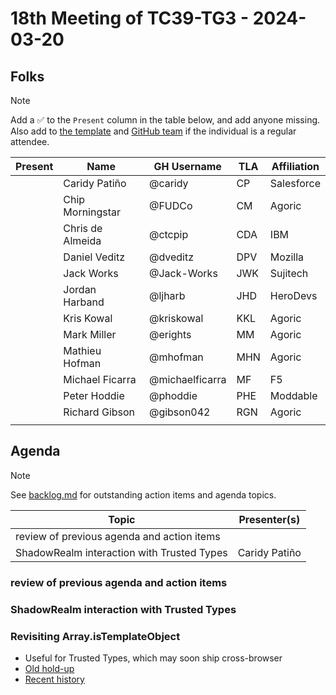 # 18th Meeting of TC39-TG3 - 2024-03-20

## Folks

> [!NOTE]
> Add a ✅ to the `Present` column in the table below, and add anyone missing. Also add to [the template](../template.md) and [GitHub team](https://github.com/orgs/tc39/teams/tg3) if the individual is a regular attendee.

| Present | Name             | GH Username     | TLA | Affiliation |
| ------- | ---------------- | --------------- | --- | ----------- |
|         | Caridy Patiño    | @caridy         | CP  | Salesforce  |
|         | Chip Morningstar | @FUDCo          | CM  | Agoric      |
|         | Chris de Almeida | @ctcpip         | CDA | IBM         |
|         | Daniel Veditz    | @dveditz        | DPV | Mozilla     |
|         | Jack Works       | @Jack-Works     | JWK | Sujitech    |
|         | Jordan Harband   | @ljharb         | JHD | HeroDevs    |
|         | Kris Kowal       | @kriskowal      | KKL | Agoric      |
|         | Mark Miller      | @erights        | MM  | Agoric      |
|         | Mathieu Hofman   | @mhofman        | MHN | Agoric      |
|         | Michael Ficarra  | @michaelficarra | MF  | F5          |
|         | Peter Hoddie     | @phoddie        | PHE | Moddable    |
|         | Richard Gibson   | @gibson042      | RGN | Agoric      |
|         |                  |                 |     |             |

## Agenda

> [!NOTE]
> See [backlog.md](../backlog.md) for outstanding action items and agenda topics.

| Topic                                      | Presenter(s)  |
| ------------------------------------------ | ------------- |
| review of previous agenda and action items |               |
| ShadowRealm interaction with Trusted Types | Caridy Patiño |

### review of previous agenda and action items

### ShadowRealm interaction with Trusted Types

### Revisiting Array.isTemplateObject

- Useful for Trusted Types, which may soon ship cross-browser
- [Old hold-up](https://github.com/tc39/proposal-array-is-template-object/issues/10)
- [Recent history](https://github.com/w3c/trusted-types/issues/398)
